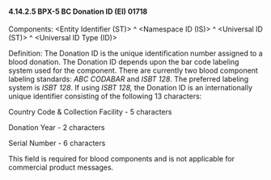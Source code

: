 #### 4.14.2.5 BPX-5 BC Donation ID (EI) 01718

Components: &lt;Entity Identifier (ST)> ^ &lt;Namespace ID (IS)> ^ &lt;Universal ID (ST)> ^ &lt;Universal ID Type (ID)>

Definition: The Donation ID is the unique identification number assigned to a blood donation. The Donation ID depends upon the bar code labeling system used for the component. There are currently two blood component labeling standards: _ABC CODABAR_ and _ISBT 128_. The preferred labeling system is _ISBT 128_. If using _ISBT 128,_ the Donation ID is an internationally unique identifier consisting of the following 13 characters:

Country Code & Collection Facility - 5 characters

Donation Year - 2 characters

Serial Number - 6 characters

This field is required for blood components and is not applicable for commercial product messages.
